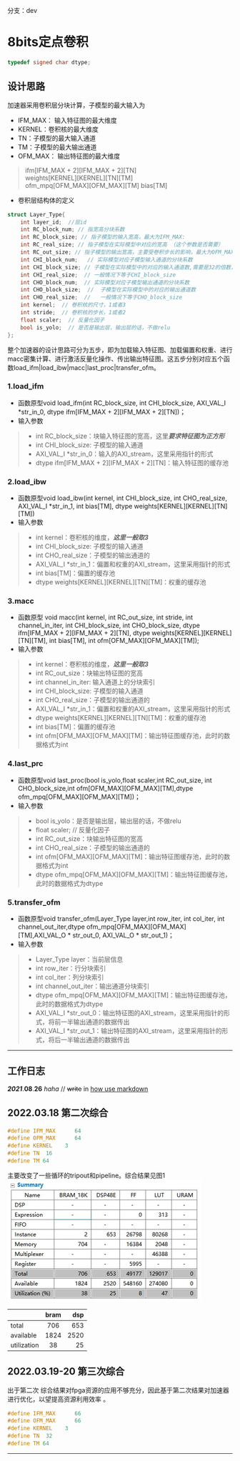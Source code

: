 分支：dev

# 8bits定点卷积
```c++
typedef signed char dtype;
```
## 设计思路
加速器采用卷积层分块计算，子模型的最大输入为<br>
- IFM_MAX： 输入特征图的最大维度<br>
- KERNEL：卷积核的最大维度<br>
- TN：子模型的最大输入通道<br>
- TM：子模型的最大输出通道<br>
- OFM_MAX： 输出特征图的最大维度<br>
> ifm[IFM_MAX + 2][IFM_MAX + 2][TN]<br>
> weights[KERNEL][KERNEL][TN][TM]<br>
> ofm_mpq[OFM_MAX][OFM_MAX][TM]    bias[TM] <br>
- 卷积层结构体的定义<br>
```c++
struct Layer_Type{
	int layer_id;  //层id
	int RC_block_num; // 指宽高分块系数
	int RC_block_size; // 指子模型的输入宽高，最大为IFM_MAX: 
	int RC_real_size; // 指子模型在实际模型中对应的宽高 （这个参数是否需要）
	int RC_out_size; // 指子模型的输出宽高，主要受卷积步长的影响，最大为OFM_MAX： [计算方式参考](https://blog.csdn.net/FiveStarsGeneral/article/details/103306573)
	int CHI_block_num;   // 实际模型对应子模型输入通道的分块系数
	int CHI_block_size; // 子模型在实际模型中的对应的输入通道数,需要是32的倍数，因为在macc里面将输入通道按照32进行展开计算
	int CHI_real_size;  // 一般情况下等于CHI_block_size
	int CHO_block_num;  // 实际模型对应子模型输出通道的分块系数
	int CHO_block_size;  //  子模型在实际模型中的对应的输出通道数
	int CHO_real_size;  //   一般情况下等于CHO_block_size
	int kernel;  // 卷积核的尺寸，1或者3
	int stride;  // 卷积核的步长，1或者2
	float scaler;  // 反量化因子
	bool is_yolo;  // 是否是输出层，输出层的话，不做relu
};
```
整个加速器的设计思路可分为五步，即为加载输入特征图、加载偏置和权重、进行macc密集计算、进行激活反量化操作、传出输出特征图。这五步分别对应五个函数load_ifm|load_ibw|macc|last_proc|transfer_ofm。<br>


### 1.load_ifm
- 函数原型void load_ifm(int RC_block_size, int CHI_block_size, AXI_VAL_I *str_in_0, dtype ifm[IFM_MAX + 2][IFM_MAX + 2][TN])；<br>
- 输入参数<br>
> - int RC_block_size：块输入特征图的宽高，这里***要求特征图为正方形***<br>
> - int CHI_block_size: 子模型的输入通道<br>
> - AXI_VAL_I *str_in_0：输入的AXI_stream，这里采用指针的形式<br>
> - dtype ifm[IFM_MAX + 2][IFM_MAX + 2][TN]：输入特征图的缓存池<br>

### 2.load_ibw
- 函数原型void load_ibw(int kernel, int CHI_block_size, int CHO_real_size, AXI_VAL_I *str_in_1, int bias[TM], dtype weights[KERNEL][KERNEL][TN][TM])<br>
- 输入参数<br>
> - int kernel：卷积核的维度，***这里一般取3***<br>
> - int CHI_block_size: 子模型的输入通道<br>
> - int CHO_real_size：子模型的输出通道的<br>
> - AXI_VAL_I *str_in_1：偏置和权重的AXI_stream，这里采用指针的形式<br>
> - int bias[TM]：偏置的缓存池<br>
> - dtype weights[KERNEL][KERNEL][TN][TM]：权重的缓存池<br>

### 3.macc
- 函数原型 void macc(int kernel, int RC_out_size,  int stride,  int channel_in_iter, int CHI_block_size,  int CHO_block_size,  dtype ifm[IFM_MAX + 2][IFM_MAX + 2][TN], dtype weights[KERNEL][KERNEL][TN][TM], int bias[TM], int ofm[OFM_MAX][OFM_MAX][TM]);<br>
- 输入参数<br>
> - int kernel：卷积核的维度，***这里一般取3***<br>
> - int RC_out_size：块输出特征图的宽高<br>
> - int channel_in_iter: 输入通道上的分块索引<br>
> - int CHI_block_size: 子模型的输入通道<br>
> - int CHO_real_size：子模型的输出通道的<br>
> - AXI_VAL_I *str_in_1：偏置和权重的AXI_stream，这里采用指针的形式<br>
> - dtype weights[KERNEL][KERNEL][TN][TM]：权重的缓存池<br>
> - int bias[TM]：偏置的缓存池<br>
> - int ofm[OFM_MAX][OFM_MAX][TM]：输出特征图缓存池，此时的数据格式为int<br>

### 4.last_prc
- 函数原型void last_proc(bool is_yolo,float scaler,int RC_out_size,  int CHO_block_size,int ofm[OFM_MAX][OFM_MAX][TM],dtype ofm_mpq[OFM_MAX][OFM_MAX][TM])；<br>
- 输入参数<br>
> - bool is_yolo：是否是输出层，输出层的话，不做relu<br>
> - float scaler;  // 反量化因子<br>
> - int RC_out_size：块输出特征图的宽高<br>
> - int CHO_real_size：子模型的输出通道的<br>
> - int ofm[OFM_MAX][OFM_MAX][TM]：输出特征图缓存池，此时的数据格式为int<br>
> - dtype ofm_mpq[OFM_MAX][OFM_MAX][TM]：输出特征图缓存池，此时的数据格式为dtype<br>

### 5.transfer_ofm
- 函数原型void transfer_ofm(Layer_Type layer,int row_iter, int col_iter, int channel_out_iter,dtype ofm_mpq[OFM_MAX][OFM_MAX][TM],AXI_VAL_O * str_out_0, AXI_VAL_O * str_out_1)；<br>
- 输入参数<br>
> - Layer_Type layer：当前层信息<br>
> - int row_iter：行分块索引<br>
> - int col_iter：列分块索引<br>
> - int channel_out_iter：输出通道分块索引<br>
> - dtype ofm_mpq[OFM_MAX][OFM_MAX][TM]：输出特征图缓存池，此时的数据格式为dtype<br>
> - AXI_VAL_I *str_out_0：输出特征图的AXI_stream，这里采用指针的形式，将前一半输出通道的数据传出<br>
> - AXI_VAL_I *str_out_1：输出特征图的AXI_stream，这里采用指针的形式，将后一半输出通道的数据传出<br>

*** 

##  工作日志
***2021***.**08**.__26__ _haha_ // ~~write~~ in [how use markdown](https://www.youtube.com/watch?v=EigxHkpqJdA "需要用到翻墙软件") 
## 2022.03.18  第二次综合
```c++
#define IFM_MAX      64
#define OFM_MAX      64
#define KERNEL    3
#define TN  16
#define TM 64
```
主要改变了一些循环的tripout和pipeline。综合结果见图1<br>
![img02](https://github.com/BintaoWang/conv_int8_v2/blob/master/result/64-64-16-64sulotion2.jpg "第二次综合结果")

 |     |    bram  |      dsp    |
 | :----------   |  :---------:  | ---------------: |
 |   total  |  706       |  653  |
 |available|1824|2520|
 |utilization   |  38      |25       | 

## 2022.03.19-20 第三次综合
出于第二次 综合结果对fpga资源的应用不够充分，因此基于第二次结果对加速器进行优化，以望提高资源利用效率 。
```c++
#define IFM_MAX      66
#define OFM_MAX      66
#define KERNEL    3
#define TN  32
#define TM 64
```


*** 
